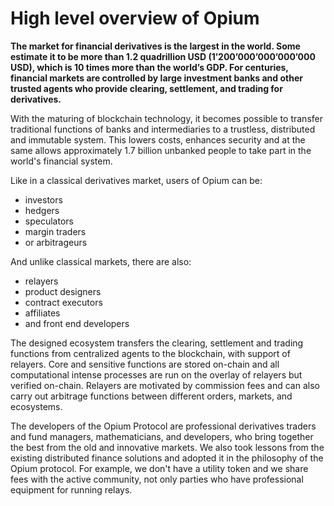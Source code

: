 # High level overview of Opium

**The market for financial derivatives is the largest in the world. Some estimate it to be more than 1.2 quadrillion USD \(1’200’000’000’000’000 USD\), which is 10 times more than the world’s GDP. For centuries, financial markets are controlled by large investment banks and other trusted agents who provide clearing, settlement, and trading for derivatives.**

With the maturing of blockchain technology, it becomes possible to transfer traditional functions of banks and intermediaries to a trustless, distributed and immutable system. This lowers costs, enhances security and at the same allows approximately 1.7 billion unbanked people to take part in the world's financial system.

Like in a classical derivatives market, users of Opium can be: 

* investors
* hedgers
* speculators
* margin traders
* or arbitrageurs

And unlike classical markets, there are also: 

* relayers
* product designers
* contract executors
* affiliates 
* and front end developers

The designed ecosystem transfers the clearing, settlement and trading functions from centralized agents to the blockchain, with support of relayers. Core and sensitive functions are stored on-chain and all computational intense processes are run on the overlay of relayers but verified on-chain. Relayers are motivated by commission fees and can also carry out arbitrage functions between different orders, markets, and ecosystems.

The developers of the Opium Protocol are professional derivatives traders and fund managers, mathematicians, and developers, who bring together the best from the old and innovative markets. We also took lessons from the existing distributed finance solutions and adopted it in the philosophy of the Opium protocol. For example, we don't have a utility token and we share fees with the active community, not only parties who have professional equipment for running relays.

